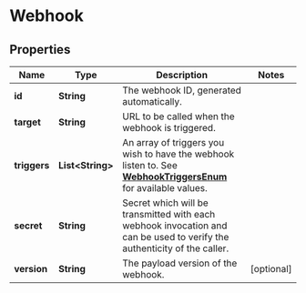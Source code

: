 
# Webhook

## Properties
Name | Type | Description | Notes
------------ | ------------- | ------------- | -------------
**id** | **String** | The webhook ID, generated automatically. | 
**target** | **String** | URL to be called when the webhook is triggered. | 
**triggers** | **List&lt;String&gt;** | An array of triggers you wish to have the webhook listen to. See [**WebhookTriggersEnum**](Enums.md#WebhookTriggersEnum) for available values. | 
**secret** | **String** | Secret which will be transmitted with each webhook invocation and can be used to verify the authenticity of the caller. | 
**version** | **String** | The payload version of the webhook. |  [optional]



